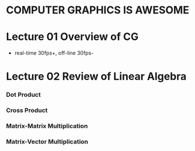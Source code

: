 # COMPUTER GRAPHICS IS AWESOME

# Lecture 01 Overview of CG

- real-time 30fps+, off-line 30fps-



# Lecture 02 Review of Linear Algebra

### Dot Product

### Cross Product

### Matrix-Matrix Multiplication

### Matrix-Vector Multiplication

